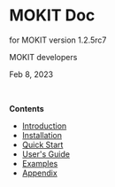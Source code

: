 # MOKIT Doc

for MOKIT version 1.2.5rc7

MOKIT developers

Feb 8, 2023

<br>

**Contents**

- [Introduction](./chap1_intro.md)
- [Installation](./chap2_install.md)
- [Quick Start](./chap3_quick.md)
- [User's Guide](./chap4_guide.md)
- [Examples](./chap5_example.md)
- [Appendix](./chap_appdx.md)
